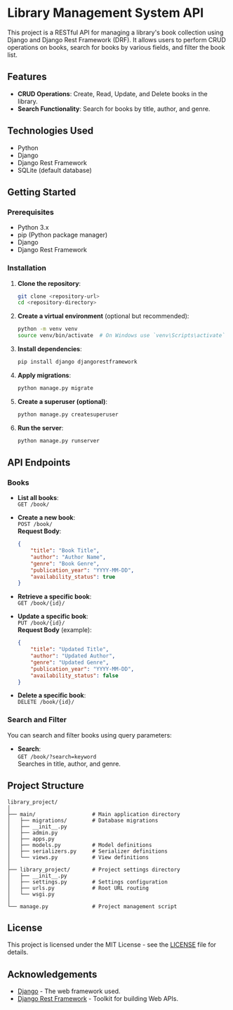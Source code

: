
# Library Management System API

This project is a RESTful API for managing a library's book collection using Django and Django Rest Framework (DRF). It allows users to perform CRUD operations on books, search for books by various fields, and filter the book list.

## Features

- **CRUD Operations**: Create, Read, Update, and Delete books in the library.
- **Search Functionality**: Search for books by title, author, and genre.

## Technologies Used

- Python
- Django
- Django Rest Framework
- SQLite (default database)

## Getting Started

### Prerequisites

- Python 3.x
- pip (Python package manager)
- Django
- Django Rest Framework

### Installation

1. **Clone the repository**:
    ```bash
    git clone <repository-url>
    cd <repository-directory>
    ```

2. **Create a virtual environment** (optional but recommended):
    ```bash
    python -m venv venv
    source venv/bin/activate  # On Windows use `venv\Scripts\activate`
    ```

3. **Install dependencies**:
    ```bash
    pip install django djangorestframework
    ```

4. **Apply migrations**:
    ```bash
    python manage.py migrate
    ```

5. **Create a superuser (optional)**:
    ```bash
    python manage.py createsuperuser
    ```

6. **Run the server**:
    ```bash
    python manage.py runserver
    ```

## API Endpoints

### Books

- **List all books**:  
  `GET /book/`

- **Create a new book**:  
  `POST /book/`  
  **Request Body**:
  ```json
  {
      "title": "Book Title",
      "author": "Author Name",
      "genre": "Book Genre",
      "publication_year": "YYYY-MM-DD",
      "availability_status": true
  }
  ```

- **Retrieve a specific book**:  
  `GET /book/{id}/`

- **Update a specific book**:  
  `PUT /book/{id}/`  
  **Request Body** (example):
  ```json
  {
      "title": "Updated Title",
      "author": "Updated Author",
      "genre": "Updated Genre",
      "publication_year": "YYYY-MM-DD",
      "availability_status": false
  }
  ```

- **Delete a specific book**:  
  `DELETE /book/{id}/`

### Search and Filter

You can search and filter books using query parameters:

- **Search**:  
  `GET /book/?search=keyword`  
  Searches in title, author, and genre.

## Project Structure

```
library_project/
│
├── main/                  # Main application directory
│   ├── migrations/        # Database migrations
│   ├── __init__.py
│   ├── admin.py
│   ├── apps.py
│   ├── models.py          # Model definitions
│   ├── serializers.py     # Serializer definitions
│   └── views.py           # View definitions
│
├── library_project/       # Project settings directory
│   ├── __init__.py
│   ├── settings.py        # Settings configuration
│   ├── urls.py            # Root URL routing
│   └── wsgi.py
│
└── manage.py              # Project management script
```

## License

This project is licensed under the MIT License - see the [LICENSE](LICENSE) file for details.

## Acknowledgements

- [Django](https://www.djangoproject.com/) - The web framework used.
- [Django Rest Framework](https://www.django-rest-framework.org/) - Toolkit for building Web APIs.
